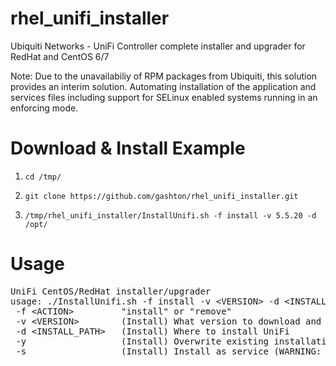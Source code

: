 # rhel_unifi_installer
Ubiquiti Networks - UniFi Controller complete installer and upgrader for RedHat and CentOS 6/7

Note: Due to the unavailabiliy of RPM packages from Ubiquiti, this solution provides an interim solution. Automating installation of the application and services files including support for SELinux enabled systems running in an enforcing mode.

# Download & Install Example

1. `cd /tmp/`

2. `git clone https://github.com/gashton/rhel_unifi_installer.git`

3. `/tmp/rhel_unifi_installer/InstallUnifi.sh -f install -v 5.5.20 -d /opt/`

# Usage

<pre>
UniFi CentOS/RedHat installer/upgrader
usage: ./InstallUnifi.sh -f install -v &lt;VERSION&gt; -d &lt;INSTALL_PATH&gt; {-y} {-s} | -f remove
 -f &lt;ACTION&gt;         "install" or "remove"
 -v &lt;VERSION&gt;        (Install) What version to download and install
 -d &lt;INSTALL_PATH&gt;   (Install) Where to install UniFi
 -y                  (Install) Overwrite existing installation (Data will be backed up and restored)
 -s                  (Install) Install as service (WARNING: This will overwrite any existing configuration)
</pre>
